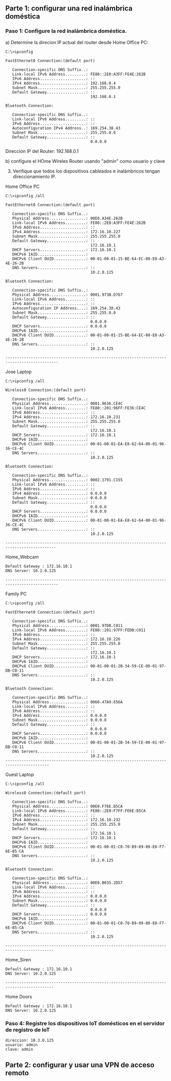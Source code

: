 ## Parte 1: configurar una red inalámbrica doméstica

### Paso 1: Configure la red inalámbrica doméstica.

a) Determine la direcion IP actual del router desde Home Office PC:

    C:\>ipconfig
    
    FastEthernet0 Connection:(default port)
    
       Connection-specific DNS Suffix..: 
       Link-local IPv6 Address.........: FE80::2E0:A3FF:FE4E:262B
       IPv6 Address....................: ::
       IPv4 Address....................: 192.168.0.4
       Subnet Mask.....................: 255.255.255.0
       Default Gateway.................: ::
                                         192.168.0.1
    
    Bluetooth Connection:
    
       Connection-specific DNS Suffix..: 
       Link-local IPv6 Address.........: ::
       IPv6 Address....................: ::
       Autoconfiguration IPv4 Address..: 169.254.38.43
       Subnet Mask.....................: 255.255.0.0
       Default Gateway.................: ::
                                         0.0.0.0


Direccion IP del Router: 192.168.0.1

b) configure el HOme Wireles Router usando "admin" como usuario y clave

3) Verifique que todos los dispositivos cableados e inalámbricos tengan direccionamiento IP.

Home Office PC

    C:\>ipconfig /all
    
    FastEthernet0 Connection:(default port)
    
       Connection-specific DNS Suffix..: 
       Physical Address................: 00E0.A34E.262B
       Link-local IPv6 Address.........: FE80::2E0:A3FF:FE4E:262B
       IPv6 Address....................: ::
       IPv4 Address....................: 172.16.10.227
       Subnet Mask.....................: 255.255.255.0
       Default Gateway.................: ::
                                         172.16.10.1
       DHCP Servers....................: 172.16.10.1
       DHCPv6 IAID.....................: 
       DHCPv6 Client DUID..............: 00-01-00-01-15-BE-64-EC-00-E0-A3-4E-26-2B
       DNS Servers.....................: ::
                                         10.2.0.125
    
    Bluetooth Connection:
    
       Connection-specific DNS Suffix..: 
       Physical Address................: 0001.973B.D767
       Link-local IPv6 Address.........: ::
       IPv6 Address....................: ::
       Autoconfiguration IP Address....: 169.254.38.43
       Subnet Mask.....................: 255.255.0.0
       Default Gateway.................: ::
                                         0.0.0.0
       DHCP Servers....................: 0.0.0.0
       DHCPv6 IAID.....................: 
       DHCPv6 Client DUID..............: 00-01-00-01-15-BE-64-EC-00-E0-A3-4E-26-2B
       DNS Servers.....................: ::
                                         10.2.0.125
    
    ---------------------------------------------------------------------------------------------
Jose Laptop
    
    C:\>ipconfig /all
    
    Wireless0 Connection:(default port)
    
       Connection-specific DNS Suffix..: 
       Physical Address................: 0001.9636.CE4C
       Link-local IPv6 Address.........: FE80::201:96FF:FE36:CE4C
       IPv6 Address....................: ::
       IPv4 Address....................: 172.16.10.231
       Subnet Mask.....................: 255.255.255.0
       Default Gateway.................: ::
                                         172.16.10.1
       DHCP Servers....................: 172.16.10.1
       DHCPv6 IAID.....................: 
       DHCPv6 Client DUID..............: 00-01-00-01-EA-E8-62-64-00-01-96-36-CE-4C
       DNS Servers.....................: ::
                                         10.2.0.125
    
    Bluetooth Connection:
    
       Connection-specific DNS Suffix..: 
       Physical Address................: 0002.1791.C155
       Link-local IPv6 Address.........: ::
       IPv6 Address....................: ::
       IPv4 Address....................: 0.0.0.0
       Subnet Mask.....................: 0.0.0.0
       Default Gateway.................: ::
                                         0.0.0.0
       DHCP Servers....................: 0.0.0.0
       DHCPv6 IAID.....................: 
       DHCPv6 Client DUID..............: 00-01-00-01-EA-E8-62-64-00-01-96-36-CE-4C
       DNS Servers.....................: ::
                                         10.2.0.125
    
    --------------------------------------------------------------------------------------------
Home_Webcam
    
    Default Gateway : 172.16.10.1
    DNS Server: 10.2.0.125
    
    ---------------------------------------------------------------------------------------------
Family PC
    
    C:\>ipconfig /all
    
    FastEthernet0 Connection:(default port)
    
       Connection-specific DNS Suffix..: 
       Physical Address................: 0001.97DB.C011
       Link-local IPv6 Address.........: FE80::201:97FF:FEDB:C011
       IPv6 Address....................: ::
       IPv4 Address....................: 172.16.10.226
       Subnet Mask.....................: 255.255.255.0
       Default Gateway.................: ::
                                         172.16.10.1
       DHCP Servers....................: 172.16.10.1
       DHCPv6 IAID.....................: 
       DHCPv6 Client DUID..............: 00-01-00-01-2B-34-59-CE-00-01-97-DB-C0-11
       DNS Servers.....................: ::
                                         10.2.0.125
    
    Bluetooth Connection:
    
       Connection-specific DNS Suffix..: 
       Physical Address................: 0060.47A9.656A
       Link-local IPv6 Address.........: ::
       IPv6 Address....................: ::
       IPv4 Address....................: 0.0.0.0
       Subnet Mask.....................: 0.0.0.0
       Default Gateway.................: ::
                                         0.0.0.0
       DHCP Servers....................: 0.0.0.0
       DHCPv6 IAID.....................: 
       DHCPv6 Client DUID..............: 00-01-00-01-2B-34-59-CE-00-01-97-DB-C0-11
       DNS Servers.....................: ::
                                         10.2.0.125
    -----------------------------------------------------------------------------------------
Guest Laptop
    
    C:\>ipconfig /all
    
    Wireless0 Connection:(default port)
    
       Connection-specific DNS Suffix..: 
       Physical Address................: 00E0.F76E.B5CA
       Link-local IPv6 Address.........: FE80::2E0:F7FF:FE6E:B5CA
       IPv6 Address....................: ::
       IPv4 Address....................: 172.16.10.232
       Subnet Mask.....................: 255.255.255.0
       Default Gateway.................: ::
                                         172.16.10.1
       DHCP Servers....................: 172.16.10.1
       DHCPv6 IAID.....................: 
       DHCPv6 Client DUID..............: 00-01-00-01-C0-70-B9-09-00-E0-F7-6E-B5-CA
       DNS Servers.....................: ::
                                         10.2.0.125
    
    Bluetooth Connection:
    
       Connection-specific DNS Suffix..: 
       Physical Address................: 00E0.B035.2D57
       Link-local IPv6 Address.........: ::
       IPv6 Address....................: ::
       IPv4 Address....................: 0.0.0.0
       Subnet Mask.....................: 0.0.0.0
       Default Gateway.................: ::
                                         0.0.0.0
       DHCP Servers....................: 0.0.0.0
       DHCPv6 IAID.....................: 
       DHCPv6 Client DUID..............: 00-01-00-01-C0-70-B9-09-00-E0-F7-6E-B5-CA
       DNS Servers.....................: ::
                                         10.2.0.125
    
    -------------------------------------------------------------------------------------------
Home_Siren
    
    Default Gateway : 172.16.10.1
    DNS Server: 10.2.0.125
    
    -------------------------------------------------------------------------------------------
Home Doors
    
    Default Gateway : 172.16.10.1
    DNS Server: 10.2.0.125


### Paso 4: Registre los dispositivos IoT domésticos en el servidor de registro de IoT

    direccion: 10.3.0.125
    usuario: admin
    clave: admin

## Parte 2: configurar y usar una VPN de acceso remoto

